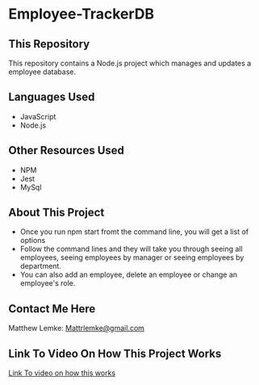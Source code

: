 # Employee-TrackerDB

## This Repository
This repository contains a Node.js project which manages and updates a employee database.

## Languages Used
* JavaScript
* Node.js

## Other Resources Used
* NPM
* Jest
* MySql


## About This Project
* Once you run npm start fromt the command line, you will get a list of options
* Follow the command lines and they will take you through seeing all employees, seeing employees by manager or seeing employees by department.
* You can also add an employee, delete an employee or change an employee's role.



##  Contact Me Here
Matthew Lemke: Mattrlemke@gmail.com

## Link To Video On How This Project Works
[Link To video on how this works](https://drive.google.com/file/d/1L0WvyYBvfudOPjnKN3UNMOS16zCW8Oeb/view)

